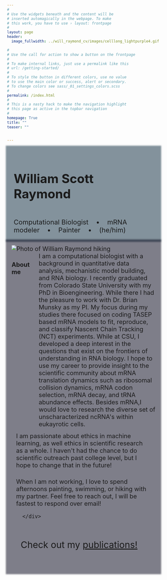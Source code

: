 ```yaml
---
#
# Use the widgets beneath and the content will be
# inserted automagically in the webpage. To make
# this work, you have to use › layout: frontpage
#
layout: page
header:
  image_fullwidth: ../will_raymond_cv/images/celllong_lightpurple4.gif

#
# Use the call for action to show a button on the frontpage
#
# To make internal links, just use a permalink like this
# url: /getting-started/
#
# To style the button in different colors, use no value
# to use the main color or success, alert or secondary.
# To change colors see sass/_01_settings_colors.scss
#
permalink: /index.html
#
# This is a nasty hack to make the navigation highlight
# this page as active in the topbar navigation
#
homepage: True
title: ""
teaser: ""


---
```

<!--
<video class="background-video" autoplay loop muted poster="https://assets.codepen.io/6093409/river.jpg">
<source src="../will_raymond_cv/images/bc4.mp4" type="video/mp4">
</video> -->

<div class="row t10" style="font-size: 20px; z-index: -1; background: rgba(10,40,60,.5); padding: 15px; box-shadow: 0 0 4px 4px rgba(10,40,60,.5);">
<div class="row t40minus" style="font-size: 35px; padding: 7px;"> <h3> William Scott Raymond </h3> </div>
<div class="row t10" style="font-size: 22px;  padding: 7px;"> 
  Computational Biologist  &nbsp;&nbsp; • &nbsp;&nbsp;  mRNA modeler &nbsp;&nbsp; • &nbsp;&nbsp;  Painter &nbsp;&nbsp; • &nbsp;&nbsp;  (he/him)
</div></div>

<div class="row t10" style="font-size: 20px; z-index: -1; background: rgba(0,0,22,.5); padding: 15px; box-shadow: 0 0 4px 4px rgba(0,0,22,.5);">
  <div class="row t10" style="font-size: 20px; opacity: 1;">
    <div class="large-6 columns"> 
      <div> 
        <img src="/will_raymond_cv/images/wsr_photo_small.png" alt="Photo of William Raymond hiking">
      </div>
    </div>
    <div class="large-6 columns">
      <h4> About me 
      </h4> 
      <div>
      I am a computational biologist with a background in quantitative data analysis, mechanistic model building, and RNA biology.
      I recently graduated from Colorado State University with my PhD in Bioengineering. While there I had the pleasure to work with Dr. Brian Munsky as my PI. My focus during my studies there focused on coding TASEP based mRNA models to fit, reproduce, and classify Nascent Chain Tracking (NCT) experiments. While at CSU, I developed a deep interest in the questions that exist on the frontiers of understanding in RNA biology. I hope to use my career to provide insight to the scientific community about mRNA translation dynamics such as ribosomal collision dynamics, mRNA codon selection, mRNA decay, and tRNA abundance effects. Besides mRNA,I would love to research the diverse set of unscharacterized ncRNA's within eukayrotic cells.
      </div>
    </div>
  </div>
  <div class="row t10" style="font-size: 20px; padding: 15px;">
      <div>
          I am passionate about ethics in machine learning, as well ethics in scientific research as a whole. I haven't had the chance to do scientific outreach past college level, but I hope to change that in the future!
      </div>
  </div>
  <div class="row t10" style="font-size: 20px; padding: 15px;">
      <div>
      When I am not working, I love to spend afternoons painting, swimming, or hiking with my partner. Feel free to reach out, I will be fastest to respond over email!

      </div>
  </div>
  <div class="row t10" style="font-size: 20px; opacity: 1; padding: 15px">
    <p style="font-size: 30px;"> Check out my <a href="{{site.baseurl}}/publications/" > publications! </a> </p>
  </div>

</div>


